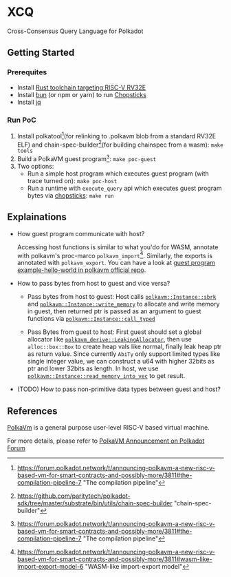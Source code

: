 # XCQ

Cross-Consensus Query Language for Polkadot

## Getting Started

### Prerequites

-   Install [Rust toolchain targeting RISC-V RV32E](https://github.com/paritytech/rustc-rv32e-toolchain)
-   Install [bun](https://bun.sh) (or npm or yarn) to run [Chopsticks](https://github.com/AcalaNetwork/chopsticks)
-   Install [jq](https://stedolan.github.io/jq/)

### Run PoC

1.  Install polkatool[^1](for relinking to .polkavm blob from a standard RV32E ELF) and chain-spec-builder[^2](for building chainspec from a wasm): `make tools`
2.  Build a PolkaVM guest program[^1]: `make poc-guest`
3.  Two options:
    -   Run a simple host program which executes guest program (with trace turned on): `make poc-host`
    -   Run a runtime with `execute_query` api which executes guest program bytes via [chopsticks](https://github.com/AcalaNetwork/chopsticks): `make run`

## Explainations

-   How guest program communicate with host?

    Accessing host functions is similar to what you'do for WASM, annotate with polkavm's proc-marco `polkavm_import`[^3]. Similarly, the exports is annotated with `polkavm_export`. You can have a look at [guest program example-hello-world in polkavm official repo](https://github.com/koute/polkavm/tree/master/guest-programs/example-hello-world/src/main.rs).

-   How to pass bytes from host to guest and vice versa?

    -   Pass bytes from host to guest:
        Host calls [`polkavm::Instance::sbrk`](https://docs.rs/polkavm/latest/polkavm/struct.Instance.html#method.sbrk) and [`polkavm::Instance::write_memory`](https://docs.rs/polkavm/latest/polkavm/struct.Instance.html#method.write_memory) to allocate and write memory in guest, then returned ptr is passed as an argument to guest functions via [`polkavm::Instance::call_typed`](https://docs.rs/polkavm/latest/polkavm/struct.Instance.html#method.call_typed)

    -   Pass Bytes from guest to host:
        First guest should set a global allocator like [`polkavm_derive::LeakingAllocator`](https://docs.rs/polkavm-derive/latest/polkavm_derive/struct.LeakingAllocator.html), then use `alloc::box::Box` to create heap vals like normal, finally leak heap ptr as return value. Since currently `AbiTy` only support limited types like single integer value, we can construct a u64 with higher 32bits as ptr and lower 32bits as length. In host, we use [`polkavm::Instance::read_memory_into_vec`](https://docs.rs/polkavm/latest/polkavm/struct.Instance.html#method.read_memory_into_vec) to get result.

-   (TODO) How to pass non-primitive data types between guest and host?

## References

[PolkaVm](https://github.com/koute/polkavm) is a general purpose user-level RISC-V based virtual machine.

For more details, please refer to [PolkaVM Announcement on Polkadot Forum](https://forum.polkadot.network/t/announcing-polkavm-a-new-risc-v-based-vm-for-smart-contracts-and-possibly-more)

[^1]: https://forum.polkadot.network/t/announcing-polkavm-a-new-risc-v-based-vm-for-smart-contracts-and-possibly-more/3811#the-compilation-pipeline-7 "The compilation pipeline"
[^2]: https://github.com/paritytech/polkadot-sdk/tree/master/substrate/bin/utils/chain-spec-builder "chain-spec-builder"
[^3]: https://forum.polkadot.network/t/announcing-polkavm-a-new-risc-v-based-vm-for-smart-contracts-and-possibly-more/3811#wasm-like-import-export-model-6 "WASM-like import-export model"
